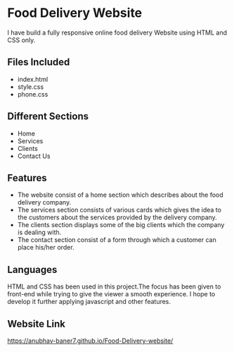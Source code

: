 
# Food Delivery Website

I have build a fully responsive online food delivery Website using HTML and CSS only.


## Files Included

 - index.html
 - style.css
 - phone.css

## Different Sections
 - Home
 - Services
 - Clients
 - Contact Us
 


  
## Features

- The website consist of a home section which describes about the food delivery company.
- The services section consists of various cards which gives the idea to the customers about the services provided by the delivery company.
- The clients section displays some of the big clients which the company is dealing with.
- The contact section consist of a form through which a customer can place his/her order. 

## Languages
 HTML and CSS has been used in this project.The focus has been given to front-end while trying to give the viewer a smooth experience. I hope to develop it further applying javascript and other features.

## Website Link
 https://anubhav-baner7.github.io/Food-Delivery-website/
